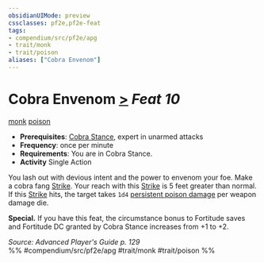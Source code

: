 ```yaml
---
obsidianUIMode: preview
cssclasses: pf2e,pf2e-feat
tags:
- compendium/src/pf2e/apg
- trait/monk
- trait/poison
aliases: ["Cobra Envenom"]
---
```

# Cobra Envenom  [>](rules/core-rulebook/chapter-9-playing-the-game.md#Actions "Single Action") *Feat 10*  
[monk](rules/traits/monk.md "Monk Class Trait")  [poison](rules/traits/poison.md "Poison Effect Trait")  

- **Prerequisites**: [Cobra Stance](compendium/feats/cobra-stance-apg.md), expert in unarmed attacks
- **Frequency**: once per minute
- **Requirements**: You are in Cobra Stance.
- **Activity** Single Action

You lash out with devious intent and the power to envenom your foe. Make a cobra fang [Strike](rules/actions/strike.md). Your reach with this [Strike](rules/actions/strike.md) is 5 feet greater than normal. If this [Strike](rules/actions/strike.md) hits, the target takes `1d4` [persistent poison damage](rules/conditions.md#Persistent%20Damage) per weapon damage die.

**Special.** If you have this feat, the circumstance bonus to Fortitude saves and Fortitude DC granted by Cobra Stance increases from +1 to +2.

*Source: Advanced Player's Guide p. 129*  
%% #compendium/src/pf2e/apg #trait/monk #trait/poison %%
